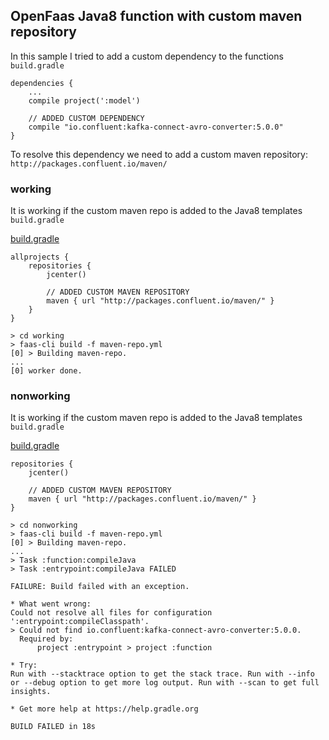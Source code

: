 ## OpenFaas Java8 function with custom maven repository

In this sample I tried to add a custom dependency to the functions `build.gradle`

```
dependencies {
    ...
    compile project(':model')

    // ADDED CUSTOM DEPENDENCY
    compile "io.confluent:kafka-connect-avro-converter:5.0.0"
}
```

To resolve this dependency we need to add a custom maven repository: `http://packages.confluent.io/maven/`

### working

It is working if the custom maven repo is added to the Java8 templates `build.gradle`

[build.gradle](https://raw.githubusercontent.com/CrystalMethod/openfaas-java8-template-with-custom-maven-repo/master/working/template/java8/build.gradle)

```
allprojects {
    repositories {
        jcenter() 

        // ADDED CUSTOM MAVEN REPOSITORY
        maven { url "http://packages.confluent.io/maven/" }
    }
}
```

```
> cd working
> faas-cli build -f maven-repo.yml
[0] > Building maven-repo.
...
[0] worker done.
```

### nonworking

It is working if the custom maven repo is added to the Java8 templates `build.gradle`

[build.gradle](https://raw.githubusercontent.com/CrystalMethod/openfaas-java8-template-with-custom-maven-repo/master/nonworking/maven-repo/build.gradle)

```
repositories {
    jcenter()

    // ADDED CUSTOM MAVEN REPOSITORY
    maven { url "http://packages.confluent.io/maven/" }
}
```

```
> cd nonworking
> faas-cli build -f maven-repo.yml
[0] > Building maven-repo.
...
> Task :function:compileJava
> Task :entrypoint:compileJava FAILED

FAILURE: Build failed with an exception.

* What went wrong:
Could not resolve all files for configuration ':entrypoint:compileClasspath'.
> Could not find io.confluent:kafka-connect-avro-converter:5.0.0.
  Required by:
      project :entrypoint > project :function

* Try:
Run with --stacktrace option to get the stack trace. Run with --info or --debug option to get more log output. Run with --scan to get full insights.

* Get more help at https://help.gradle.org

BUILD FAILED in 18s
```

